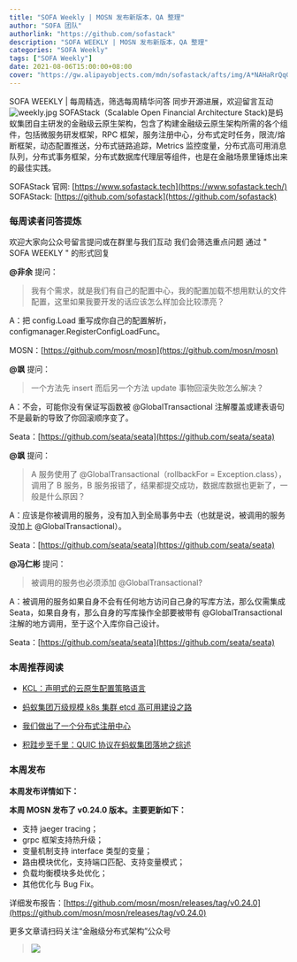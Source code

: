 ```yaml
---
title: "SOFA Weekly | MOSN 发布新版本，QA 整理"
author: "SOFA 团队"
authorlink: "https://github.com/sofastack"
description: "SOFA WEEKLY | MOSN 发布新版本，QA 整理"
categories: "SOFA Weekly"
tags: ["SOFA Weekly"]
date: 2021-08-06T15:00:00+08:00
cover: "https://gw.alipayobjects.com/mdn/sofastack/afts/img/A*NAHaRrQqGzAAAAAAAAAAAAAAARQnAQ"
---
```

SOFA WEEKLY | 每周精选，筛选每周精华问答
同步开源进展，欢迎留言互动
![weekly.jpg](https://gw.alipayobjects.com/mdn/sofastack/afts/img/A*NAHaRrQqGzAAAAAAAAAAAAAAARQnAQ)
SOFAStack（Scalable Open Financial Architecture Stack)是蚂蚁集团自主研发的金融级云原生架构，包含了构建金融级云原生架构所需的各个组件，包括微服务研发框架，RPC 框架，服务注册中心，分布式定时任务，限流/熔断框架，动态配置推送，分布式链路追踪，Metrics 监控度量，分布式高可用消息队列，分布式事务框架，分布式数据库代理层等组件，也是在金融场景里锤炼出来的最佳实践。

SOFAStack 官网: [https://www.sofastack.tech](https://www.sofastack.tech/)
SOFAStack: [https://github.com/sofastack](https://github.com/sofastack)

### 每周读者问答提炼

欢迎大家向公众号留言提问或在群里与我们互动
我们会筛选重点问题
通过 " SOFA WEEKLY " 的形式回复

**@非余** 提问：

>我有个需求，就是我们有自己的配置中心，我的配置加载不想用默认的文件配置，这里如果我要开发的话应该怎么样加会比较漂亮？

A：把 config.Load 重写成你自己的配置解析，configmanager.RegisterConfigLoadFunc。

MOSN：[https://github.com/mosn/mosn](https://github.com/mosn/mosn)

**@飒** 提问：

> 一个方法先 insert 而后另一个方法 update 事物回滚失败怎么解决？

A：不会，可能你没有保证写函数被 @GlobalTransactional 注解覆盖或建表语句不是最新的导致了你回滚顺序变了。

Seata：[https://github.com/seata/seata](https://github.com/seata/seata)

**@飒** 提问：

>A 服务使用了 @GlobalTransactional（rollbackFor = Exception.class），调用了 B 服务，B 服务报错了，结果都提交成功，数据库数据也更新了，一般是什么原因？

A：应该是你被调用的服务，没有加入到全局事务中去（也就是说，被调用的服务没加上 @GlobalTransactional）。

Seata：[https://github.com/seata/seata](https://github.com/seata/seata)

**@冯仁彬** 提问：

> 被调用的服务也必须添加 @GlobalTransactional?

A：被调用的服务如果自身不会有任何地方访问自己身的写库方法，那么仅需集成 Seata，如果自身有，那么自身的写库操作全部要被带有 @GlobalTransactional 注解的地方调用，至于这个入库你自己设计。

Seata：[https://github.com/seata/seata](https://github.com/seata/seata)

### 本周推荐阅读

- [KCL：声明式的云原生配置策略语言](https://mp.weixin.qq.com/s?__biz=MzUzMzU5Mjc1Nw==&mid=2247491634&idx=1&sn=8359805abd97c598c058c6b5ad573d0d&chksm=faa30fe8cdd486fe421da66237bdacb11d83c956b087823808ddaaff52c1b1900c02dbf80c07&scene=21)

- [蚂蚁集团万级规模 k8s 集群 etcd 高可用建设之路](https://mp.weixin.qq.com/s?__biz=MzUzMzU5Mjc1Nw==&mid=2247491409&idx=1&sn=d6c0722d55b772aedb6ed8e34979981d&chksm=faa0f08bcdd7799dabdb3b934e5068ff4e171cffb83621dc08b7c8ad768b8a5f2d8668a4f57e&scene=21)

- [我们做出了一个分布式注册中心](https://mp.weixin.qq.com/s?__biz=MzUzMzU5Mjc1Nw==&mid=2247491198&idx=1&sn=a4607e6a8492e8749f31022ea9e22b80&chksm=faa0f1a4cdd778b214403e36fb4322f91f3d1ac47361bf752c596709f8453b8482f582fe7e2e&scene=21)

- [积跬步至千里：QUIC 协议在蚂蚁集团落地之综述](https://mp.weixin.qq.com/s?__biz=MzUzMzU5Mjc1Nw==&mid=2247487717&idx=1&sn=ca9452cdc10989f61afbac2f012ed712&chksm=faa0ff3fcdd77629d8e5c8f6c42af3b4ea227ee3da3d5cdf297b970f51d18b8b1580aac786c3&scene=21)

### 本周发布

**本周发布详情如下：**

**本周 MOSN 发布了 v0.24.0 版本。主要更新如下：**

- 支持 jaeger tracing；
- grpc 框架支持热升级；
- 变量机制支持 interface 类型的变量；
- 路由模块优化，支持端口匹配、支持变量模式；
- 负载均衡模块多处优化；
- 其他优化与 Bug Fix。

详细发布报告：[https://github.com/mosn/mosn/releases/tag/v0.24.0](https://github.com/mosn/mosn/releases/tag/v0.24.0)

更多文章请扫码关注“金融级分布式架构”公众号

>![](https://gw.alipayobjects.com/mdn/rms_1c90e8/afts/img/A*weuLRqbBWEkAAAAAAAAAAAAAARQnAQ)
